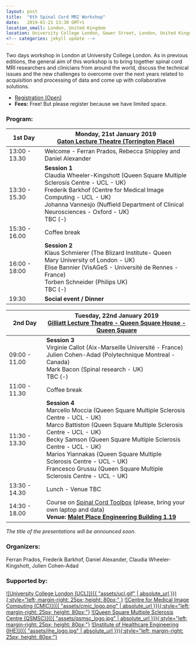 ```yaml
---
layout: post
title:  "6th Spinal Cord MRI Workshop"
date:   2019-01-21 13:30 GMT+1 
location_small: London, United Kingdom
location: University College London, Gower Street, London, United Kingdom
<!-- categories: jekyll update -->
---
```


Two days workshop in London at University College London. As in previous editions, 
the general aim of this workshop is to bring together spinal cord MRI researchers and 
clinicians from around the world, discuss the technical issues and the new challenges to
overcome over the next years related to acquisition and processing of data and 
come up with collaborative solutions. 

- [Registration (Open)](https://goo.gl/bupNa7)
- <b>Fees:</b> Free! But please register because we have limited space.

### Program:

| 1st Day | Monday, 21st January 2019<br>[Gaton Lecture Theatre (Torrington Place)](https://www.ucl.ac.uk/maps/galton-lt)  |
|---|---|
| 13:00 - 13.30| Welcome - Ferran Prados, Rebecca Shippley and Daniel Alexander |
| 13:30 - 15.30 | <b>Session 1</b><br>Claudia Wheeler-Kingshott (Queen Square Multiple Sclerosis Centre - UCL - UK) <br>Frederik Barkhof (Centre for Medical Image Computing - UCL - UK)<br>Johanna Vannesjo (Nuffield Department of Clinical Neurosciences - Oxford - UK)<br> TBC (-) |
| 15:30 - 16.00 | Coffee break |
| 16:00 - 18:00 | <b>Session 2</b><br>Klaus Schmierer (The Blizard Institute- Queen Mary University of London - UK)<br>Elise Bannier (VisAGeS - Université de Rennes - France) <br>Torben Schneider (Philips UK)<br>TBC (-) |
| 19:30 | <b>Social event / Dinner</b> |

| 2nd Day | Tuesday, 22nd January 2019<br>[Gilliatt Lecture Theatre - Queen Square House - Queen Square](https://www.ucl.ac.uk/cnr/docs/nhnninfo/QSmap)  |
|---|---|
| 09:00 - 11.00 | <b>Session 3</b><br>Virginie Callot (Aix-Marseille Université - France) <br>Julien Cohen-Adad (Polytechnique Montreal - Canada) <br>Mark Bacon (Spinal research - UK) <br>TBC (-) |
| 11:00 - 11.30 | Coffee break |
| 11:30 - 13.30 | <b>Session 4</b><br>Marcello Moccia (Queen Square Multiple Sclerosis Centre - UCL - UK) <br>Marco Battiston (Queen Square Multiple Sclerosis Centre - UCL - UK) <br>Becky Samson (Queen Square Multiple Sclerosis Centre - UCL - UK)  <br>Marios Yiannakas (Queen Square Multiple Sclerosis Centre - UCL - UK) <br>Francesco Grussu (Queen Square Multiple Sclerosis Centre - UCL - UK)|
| 13:30 - 14.30 | Lunch - Venue TBC |
| 14:30 - 18.00 | Course on [Spinal Cord Toolbox](https://github.com/neuropoly/spinalcordtoolbox) (please, bring your own laptop and data)<br><b>Venue: [Malet Place Engineering Building 1.19](https://www.ucl.ac.uk/maps/malet-place-engineering-building)</b>|

<i>The title of the presentations will be announced soon.</i>

### Organizers:

Ferran Prados, Frederik Barkhof, Daniel Alexander, Claudia Wheeler-Kingshott, Julien Cohen-Adad
 
### Supported by:

[![University College London (UCL)]({{ "assets/ucl.gif" | absolute_url }}){:style="left; margin-right: 25px; height: 80px;"  }](http://www.ucl.ac.uk)
[![Centre for Medical Image Computing (CMIC)]({{ "assets/cmic_logo.png" | absolute_url }}){:style="left; margin-right: 25px; height: 80px;"}](http://cmic.cs.ucl.ac.uk)
[![Queen Square Multiple Sclerosis Centre (QSMSC)]({{ "assets/qsmsc_logo.jpg" | absolute_url }}){:style="left; margin-right: 25px; height: 80px;"}](https://www.ucl.ac.uk/ion/research/departments/neuroinflammation/research-themes/queen-square-multiple-sclerosis-centre-2)
[![Institute of Healthcare Engineering (IHE)]({{ "assets/ihe_logo.jpg" | absolute_url }}){:style="left; margin-right: 25px; height: 80px;"}](https://www.ucl.ac.uk/healthcare-engineering/)